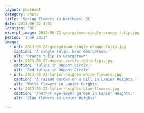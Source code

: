 ```yaml
---
layout: photoset
category: photo
title: 'Spring Flowers in Northwest DC'
date: 2013-06-22 4:01
location: 'DC'
excerpt_image: 2013-06-22-georgetown-single-orange-tulip.jpg
period: 'June 2013'
image:
  - url: 2013-06-22-georgetown-single-orange-tulip.jpg
    caption: 'A single tulip. Near Georgetown.'
    alt: 'Orange tulip in Georgetown'
  - url: 2013-06-22-dupont-circle-red-tulips.jpg
    caption: 'Tulips in Dupont Circle.'
    alt: 'Red tulips in Dupont Circle'
  - url: 2013-06-22-lanier-heights-white-flowers.jpg
    caption: 'A raised garden on a hill in Lanier Heights.'
    alt: 'White flowers in Lanier Heights'
  - url: 2013-06-22-lanier-heights-blue-flowers.jpg
    caption: 'Another eye-level garden in Lanier Heights.'
    alt: 'Blue flowers in Lanier Heights'
  
---
```



